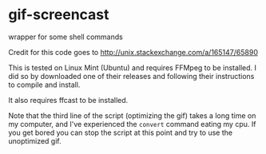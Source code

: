 # gif-screencast
wrapper for some shell commands

Credit for this code goes to http://unix.stackexchange.com/a/165147/65890

This is tested on Linux Mint (Ubuntu) and requires FFMpeg to be installed. I did so by downloaded one of their releases and following their instructions to compile and install.

It also requires ffcast to be installed.

Note that the third line of the script (optimizing the gif) takes a long time on my computer, and I've experienced the `convert` command eating my cpu. If you get bored you can stop the script at this point and try to use the unoptimized gif. 

